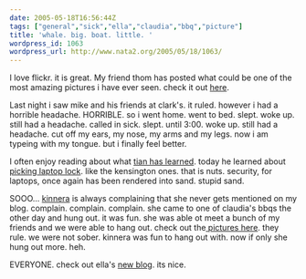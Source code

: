 ```yaml
---
date: 2005-05-18T16:56:44Z
tags: ["general","sick","ella","claudia","bbq","picture"]
title: 'whale. big. boat. little. '
wordpress_id: 1063
wordpress_url: http://www.nata2.org/2005/05/18/1063/
---
```


I love flickr. it is great. My friend thom has posted what could be one of the most amazing pictures i have ever seen. check it out <a href="http://flickr.com/photos/moht/14309645/">here</a>. 

Last night i saw mike and his friends at clark's. it ruled. however i had a horrible headache. HORRIBLE. so i went home. went to bed. slept. woke up. still had a headache. called in sick. slept. until 3:00. woke up. still had a headache. cut off my ears, my nose, my arms and my legs. now i am typeing with my tongue. but i finally feel better. 

I often enjoy reading about what <a href="http://www.tian.cc">tian has learned</a>. today he learned about <a href="http://www.tian.cc/2005/05/how-to-defeat-laptop-locks.html">picking laptop lock</a>. like the kensington ones. that is nuts. security, for laptops,  once again has been rendered into sand. stupid sand. 

SOOO... <a href="https://web.archive.org/web/20030814003134/http://www.nata2.info//?path=pictures%2Fevents%2F2005%3A05%3A15_Claudias_bbq&img=IMG_3666.jpg">kinnera</a> is always complaining that she never gets mentioned on my blog. complain. complain. complain. she came to one of claudia's bbqs the other day and hung out. it was fun. she was able ot meet a bunch of my friends and we were able to hang out. check out the<a href="https://web.archive.org/web/20030814003134/http://www.nata2.info//?path=pictures%2Fevents%2F2005%3A05%3A15_Claudias_bbq"> pictures here</a>. they rule. we were not sober. kinnera was fun to hang out with. now if only she hung out more. heh. 

EVERYONE. check out ella's <a href="http://yaplog.jp/kalimay/">new blog</a>. its nice. 
